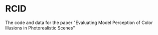 # RCID
The code and data for the paper "Evaluating Model Perception of Color Illusions in Photorealistic Scenes"
